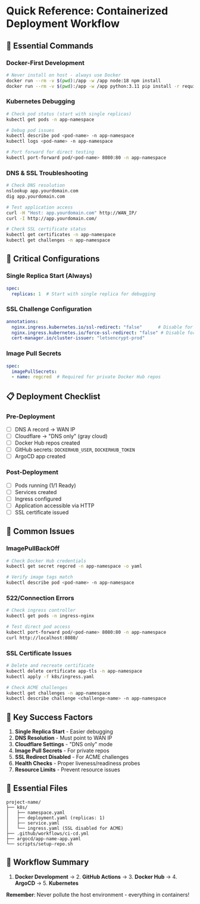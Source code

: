 # Quick Reference: Containerized Deployment Workflow

## 🚀 Essential Commands

### Docker-First Development
```bash
# Never install on host - always use Docker
docker run --rm -v $(pwd):/app -w /app node:18 npm install
docker run --rm -v $(pwd):/app -w /app python:3.11 pip install -r requirements.txt
```

### Kubernetes Debugging
```bash
# Check pod status (start with single replicas)
kubectl get pods -n app-namespace

# Debug pod issues
kubectl describe pod <pod-name> -n app-namespace
kubectl logs <pod-name> -n app-namespace

# Port forward for direct testing
kubectl port-forward pod/<pod-name> 8080:80 -n app-namespace
```

### DNS & SSL Troubleshooting
```bash
# Check DNS resolution
nslookup app.yourdomain.com
dig app.yourdomain.com

# Test application access
curl -H "Host: app.yourdomain.com" http://WAN_IP/
curl -I http://app.yourdomain.com/

# Check SSL certificate status
kubectl get certificates -n app-namespace
kubectl get challenges -n app-namespace
```

## 🔧 Critical Configurations

### Single Replica Start (Always)
```yaml
spec:
  replicas: 1  # Start with single replica for debugging
```

### SSL Challenge Configuration
```yaml
annotations:
  nginx.ingress.kubernetes.io/ssl-redirect: "false"      # Disable for ACME
  nginx.ingress.kubernetes.io/force-ssl-redirect: "false" # Disable for ACME
  cert-manager.io/cluster-issuer: "letsencrypt-prod"
```

### Image Pull Secrets
```yaml
spec:
  imagePullSecrets:
  - name: regcred  # Required for private Docker Hub repos
```

## 📋 Deployment Checklist

### Pre-Deployment
- [ ] DNS A record → WAN IP
- [ ] Cloudflare → "DNS only" (gray cloud)
- [ ] Docker Hub repos created
- [ ] GitHub secrets: `DOCKERHUB_USER`, `DOCKERHUB_TOKEN`
- [ ] ArgoCD app created

### Post-Deployment
- [ ] Pods running (1/1 Ready)
- [ ] Services created
- [ ] Ingress configured
- [ ] Application accessible via HTTP
- [ ] SSL certificate issued

## 🚨 Common Issues

### ImagePullBackOff
```bash
# Check Docker Hub credentials
kubectl get secret regcred -n app-namespace -o yaml

# Verify image tags match
kubectl describe pod <pod-name> -n app-namespace
```

### 522/Connection Errors
```bash
# Check ingress controller
kubectl get pods -n ingress-nginx

# Test direct pod access
kubectl port-forward pod/<pod-name> 8080:80 -n app-namespace
curl http://localhost:8080/
```

### SSL Certificate Issues
```bash
# Delete and recreate certificate
kubectl delete certificate app-tls -n app-namespace
kubectl apply -f k8s/ingress.yaml

# Check ACME challenges
kubectl get challenges -n app-namespace
kubectl describe challenge <challenge-name> -n app-namespace
```

## 🎯 Key Success Factors

1. **Single Replica Start** - Easier debugging
2. **DNS Resolution** - Must point to WAN IP
3. **Cloudflare Settings** - "DNS only" mode
4. **Image Pull Secrets** - For private repos
5. **SSL Redirect Disabled** - For ACME challenges
6. **Health Checks** - Proper liveness/readiness probes
7. **Resource Limits** - Prevent resource issues

## 📁 Essential Files

```
project-name/
├── k8s/
│   ├── namespace.yaml
│   ├── deployment.yaml (replicas: 1)
│   ├── service.yaml
│   └── ingress.yaml (SSL disabled for ACME)
├── .github/workflows/ci-cd.yml
├── argocd/app-name-app.yaml
└── scripts/setup-repo.sh
```

## 🔄 Workflow Summary

1. **Docker Development** → 2. **GitHub Actions** → 3. **Docker Hub** → 4. **ArgoCD** → 5. **Kubernetes**

**Remember**: Never pollute the host environment - everything in containers!
